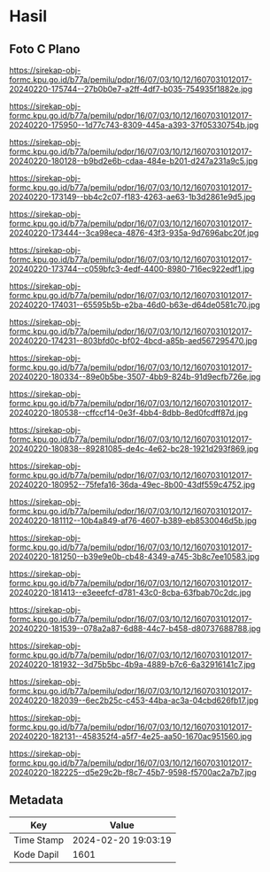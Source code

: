 # Hasil

## Foto C Plano

https://sirekap-obj-formc.kpu.go.id/b77a/pemilu/pdpr/16/07/03/10/12/1607031012017-20240220-175744--27b0b0e7-a2ff-4df7-b035-754935f1882e.jpg

https://sirekap-obj-formc.kpu.go.id/b77a/pemilu/pdpr/16/07/03/10/12/1607031012017-20240220-175950--1d77c743-8309-445a-a393-37f05330754b.jpg

https://sirekap-obj-formc.kpu.go.id/b77a/pemilu/pdpr/16/07/03/10/12/1607031012017-20240220-180128--b9bd2e6b-cdaa-484e-b201-d247a231a9c5.jpg

https://sirekap-obj-formc.kpu.go.id/b77a/pemilu/pdpr/16/07/03/10/12/1607031012017-20240220-173149--bb4c2c07-f183-4263-ae63-1b3d2861e9d5.jpg

https://sirekap-obj-formc.kpu.go.id/b77a/pemilu/pdpr/16/07/03/10/12/1607031012017-20240220-173444--3ca98eca-4876-43f3-935a-9d7696abc20f.jpg

https://sirekap-obj-formc.kpu.go.id/b77a/pemilu/pdpr/16/07/03/10/12/1607031012017-20240220-173744--c059bfc3-4edf-4400-8980-716ec922edf1.jpg

https://sirekap-obj-formc.kpu.go.id/b77a/pemilu/pdpr/16/07/03/10/12/1607031012017-20240220-174031--65595b5b-e2ba-46d0-b63e-d64de0581c70.jpg

https://sirekap-obj-formc.kpu.go.id/b77a/pemilu/pdpr/16/07/03/10/12/1607031012017-20240220-174231--803bfd0c-bf02-4bcd-a85b-aed567295470.jpg

https://sirekap-obj-formc.kpu.go.id/b77a/pemilu/pdpr/16/07/03/10/12/1607031012017-20240220-180334--89e0b5be-3507-4bb9-824b-91d9ecfb726e.jpg

https://sirekap-obj-formc.kpu.go.id/b77a/pemilu/pdpr/16/07/03/10/12/1607031012017-20240220-180538--cffccf14-0e3f-4bb4-8dbb-8ed0fcdff87d.jpg

https://sirekap-obj-formc.kpu.go.id/b77a/pemilu/pdpr/16/07/03/10/12/1607031012017-20240220-180838--89281085-de4c-4e62-bc28-1921d293f869.jpg

https://sirekap-obj-formc.kpu.go.id/b77a/pemilu/pdpr/16/07/03/10/12/1607031012017-20240220-180952--75fefa16-36da-49ec-8b00-43df559c4752.jpg

https://sirekap-obj-formc.kpu.go.id/b77a/pemilu/pdpr/16/07/03/10/12/1607031012017-20240220-181112--10b4a849-af76-4607-b389-eb8530046d5b.jpg

https://sirekap-obj-formc.kpu.go.id/b77a/pemilu/pdpr/16/07/03/10/12/1607031012017-20240220-181250--b39e9e0b-cb48-4349-a745-3b8c7ee10583.jpg

https://sirekap-obj-formc.kpu.go.id/b77a/pemilu/pdpr/16/07/03/10/12/1607031012017-20240220-181413--e3eeefcf-d781-43c0-8cba-63fbab70c2dc.jpg

https://sirekap-obj-formc.kpu.go.id/b77a/pemilu/pdpr/16/07/03/10/12/1607031012017-20240220-181539--078a2a87-6d88-44c7-b458-d80737688788.jpg

https://sirekap-obj-formc.kpu.go.id/b77a/pemilu/pdpr/16/07/03/10/12/1607031012017-20240220-181932--3d75b5bc-4b9a-4889-b7c6-6a32916141c7.jpg

https://sirekap-obj-formc.kpu.go.id/b77a/pemilu/pdpr/16/07/03/10/12/1607031012017-20240220-182039--6ec2b25c-c453-44ba-ac3a-04cbd626fb17.jpg

https://sirekap-obj-formc.kpu.go.id/b77a/pemilu/pdpr/16/07/03/10/12/1607031012017-20240220-182131--458352f4-a5f7-4e25-aa50-1670ac951560.jpg

https://sirekap-obj-formc.kpu.go.id/b77a/pemilu/pdpr/16/07/03/10/12/1607031012017-20240220-182225--d5e29c2b-f8c7-45b7-9598-f5700ac2a7b7.jpg


## Metadata

| Key        | Value               |
| ---------- | ------------------- |
| Time Stamp | 2024-02-20 19:03:19 |
| Kode Dapil | 1601                |



